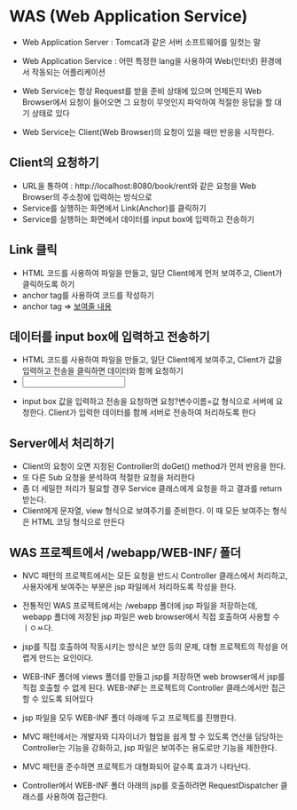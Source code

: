 # WAS (Web Application Service)
* Web Application Server : Tomcat과 같은 서버 소프트웨어를 일컷는 말
* Web Application Service : 어떤 특정한 lang을 사용하여 Web(인터넷) 환경에서 작동되는 어플리케이션

* Web Service는 항상 Request를 받을 준비 상태에 있으며 언제든지 Web Browser에서 요청이 들어오면 그 요청이 무엇인지 파악하여 적절한 응답을 할 대기 상태로 있다
* Web Service는 Client(Web Browser)의 요청이 있을 때만 반응을 시작한다.

## Client의 요청하기
* URL을 통하여 : http://localhost:8080/book/rent와 같은 요청을 Web Browser의 주소창에 입력하는 방식으로
* Service를 실행하는 화면에서 Link(Anchor)를 클릭하기
* Service를 실행하는 화면에서 데이터를 input box에 입력하고 전송하기

## Link 클릭
* HTML 코드를 사용하여 파일을 만들고, 일단 Client에게 먼저 보여주고, Client가 클릭하도록 하기
* anchor tag를 사용하여 코드를 작성하기
* anchor tag => <a href="요청"> 보여줄 내용 </a>

## 데이터를 input box에 입력하고 전송하기
* HTML 코드를 사용하여 파일을 만들고, 일단 Client에게 보여주고, Client가 값을 입력하고 전송을 클릭하면 데이터와 함께 요청하기
* <form action="요청"><input name="변수이름" /></form>
* input box 값을 입력하고 전송을 요청하면 요청?변수이름=값 형식으로 서버에 요청한다. Client가 입력한 데이터를 함께 서버로 전송하여 처리하도록 한다

## Server에서 처리하기
* Client의 요청이 오면 지정된 Controller의 doGet() method가 먼저 반응을 한다.
* 또 다른 Sub 요청을 분석하여 적절한 요청을 처리한다
* 좀 더 세밀한 처리가 필요할 경우 Service 클래스에게 요청을 하고 결과를 return받는다.
* Client에게 문자열, view 형식으로 보여주기를 준비한다. 이 때 모든 보여주는 형식은 HTML 코딩 형식으로 만든다

## WAS 프로젝트에서 /webapp/WEB-INF/ 폴더
* NVC 패턴의 프로젝트에서는 모든 요청을 반드시 Controller 클래스에서 처리하고, 사용자에게 보여주는 부분은 jsp 파일에서 처리하도록 작성을 한다.
* 전통적인 WAS 프로젝트에서는 /webapp 폴더에 jsp 파일을 저장하는데, webapp 폴더에 저장된 jsp 파일은 web browser에서 직접 호출하여 사용할 수 ㅣㅇㅆ다.
* jsp를 직접 호출하여 작동시키는 방식은 보안 등의 문제, 대형 프로젝트의 작성을 어렵게 만드는 요인이다.
* WEB-INF 폴더에 views 폴더를 만들고 jsp를 저장하면 web browser에서 jsp를 직접 호출할 수 없게 된다. WEB-INF는 프로젝트의 Controller 클래스에서만 접근할 수 있도록 되어있다

* jsp 파일을 모두 WEB-INF 폴더 아래에 두고 프로젝트를 진행한다.
* MVC 패턴에서는 개발자와 디자이너가 협업을 쉽게 할 수 있도록 연산을 담당하는 Controller는 기능을 강화하고, jsp 파일은 보여주는 용도로만 기능을 제한한다.

* MVC 패턴을 준수하면 프로젝트가 대형화되어 갈수록 효과가 나타난다.

* Controller에서 WEB-INF 폴더 아래의 jsp를 호출하려면 RequestDispatcher 클래스를 사용하여 접근한다.